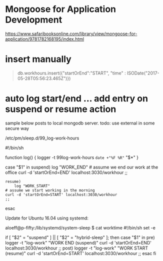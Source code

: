 # Mongoose for Application Development
https://www.safaribooksonline.com/library/view/mongoose-for-application/9781782168195/index.html

# insert manually
> db.workhours.insert({"startOrEnd":"START", "time" : ISODate("2017-05-28T05:56:23.465Z")})


# auto log start/end ... add entry on suspend or resume action
sample below posts to local mongodb server. todo: use external in some secure way

/etc/pm/sleep.d/99_log-work-hours

#!/bin/sh



function log() {
    logger -t 99log-work-hours `date +"%F %R"` "$*"
}

case "$1" in
    suspend)
        log "WORK_END"
	# assume we end our work at the office
	curl -d 'startOrEnd=END' localhost:3030/workhour
        ;;

    resume)
        log "WORK_START"
	# assume we start working in the morning
	curl -d 'startOrEnd=START' localhost:3030/workhour
	;;
esac

Update for Ubuntu 16.04 using systemd:

aloeff@p-fifty:/lib/systemd/system-sleep $ cat worktime 
#!/bin/sh
set -e

if [ "$2" = "suspend" ] || [ "$2" = "hybrid-sleep" ]; then
    case "$1" in
        pre)
		logger -t "log-work" "WORK END (suspend)"
		curl -d 'startOrEnd=END' localhost:3030/workhour
		;;
        post)
                logger -t "log-work" "WORK START (resume)"
                curl -d 'startOrEnd=START' localhost:3030/workhour
                ;;
    esac
fi

